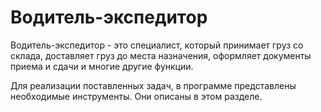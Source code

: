 # Водитель-экспедитор

Водитель-экспедитор - это специалист, который принимает груз со склада, доставляет груз до места назначения, оформляет документы приема и сдачи и многие другие функции.

Для реализации поставленных задач, в программе представлены необходимые инструменты. Они описаны в этом разделе.
